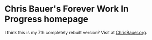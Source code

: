 # Chris Bauer's Forever Work In Progress homepage

I think this is my 7th completely rebuilt version? Visit at <a href="chrisbauer.org">ChrisBauer.org</a>.
